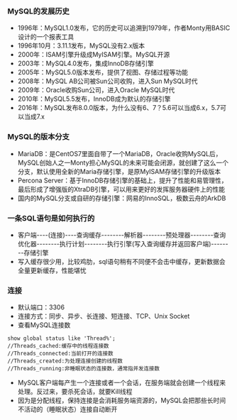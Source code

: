 ### MySQL的发展历史
- 1996年：MySQL1.0发布，它的历史可以追溯到1979年，作者Monty用BASIC设计的一个报表工具
- 1996年10月：3.11.1发布，MySQL没有2.x版本
- 2000年：ISAM引擎升级成MyISAM引擎。MySQL开源
- 2003年：MySQL4.0发布，集成InnoDB存储引擎
- 2005年：MySQL5.0版本发布，提供了视图、存储过程等功能
- 2008年：MySQL AB公司被Sun公司收购，进入Sun MySQL时代
- 2009年：Oracle收购Sun公司，进入Oracle MySQL时代
- 2010年：MySQL5.5发布，InnoDB成为默认的存储引擎
- 2016年：MySQL发布8.0.0版本，为什么没有6、7？5.6可以当成6.x，5.7可以当成7.x
### MySQL的版本分支
- MariaDB：是CentOS7里面自带了一个MariaDB，Oracle收购MySQL后，MySQL创始人之一Monty担心MySQL的未来可能会闭源，就创建了这么一个分支，默认使用全新的Maria存储引擎，是原MyISAM存储引擎的升级版本
- Percona Server：基于InnoDB存储引擎的基础上，提升了性能和易管理性，最后形成了增强版的XtraDB引擎，可以用来更好的发挥服务器硬件上的性能
- 国内的MySQL分支或自研的存储引擎：网易的InnoSQL，极数云舟的ArkDB
### 一条SQL语句是如何执行的
- 客户端----(连接)----查询缓存--------解析器--------预处理器--------查询优化器--------执行计划--------执行引擎(写入查询缓存并返回客户端)--------存储引擎
- 写入缓存很少用，比较鸡肋，sql语句稍有不同便不会击中缓存，更新数据会全量更新缓存，性能堪忧
### 连接
- 默认端口：3306
- 连接方式：同步、异步、长连接、短连接、TCP、Unix Socket
- 查看MySQL连接数
```
show global status like 'Thread%';
//Threads_cached:缓存中的线程连接数
//Threads_connected:当前打开的连接数
//Threads_created:为处理连接创建的线程数
//Threads_running:非睡眠状态的连接数，通常指并发连接数
```
- MySQL客户端每产生一个连接或者一个会话，在服务端就会创建一个线程来处理。反过来，要杀死会话，就要Kill线程
- 因为是分配线程，保持连接是会消耗服务端资源的，MySQL会把那些长时间不活动的（睡眠状态）连接自动断开
